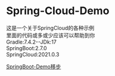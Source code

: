 # Spring-Cloud-Demo

这是一个关于SpringCloud的各种示例<br>
里面的代码或多或少应该可以帮助到你<br>
Gradle:7.4.2--JDk:17<br>
SpringBoot:2.7.0<br>
SpringCloud:2021.0.3<br>

[SpringBoot-Demo移步](https://github.com/livk-cloud/Spring-Boot-Demo)
